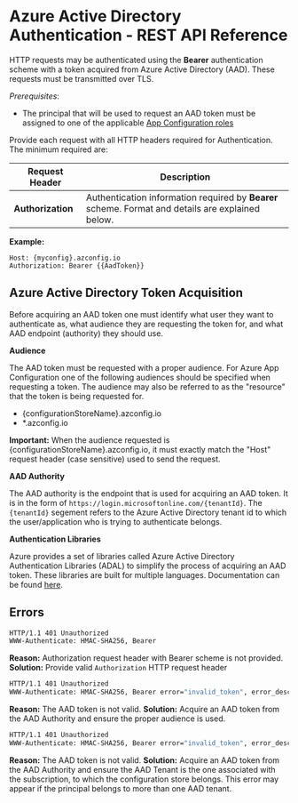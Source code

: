 # Azure Active Directory Authentication - REST API Reference

HTTP requests may be authenticated using the **Bearer** authentication scheme with a token acquired from Azure Active Directory (AAD). These requests must be transmitted over TLS. 

*Prerequisites*: 
- The principal that will be used to request an AAD token must be assigned to one of the applicable [App Configuration roles](../authorization/aad.md)

Provide each request with all HTTP headers required for Authentication. The minimum required are:

|  Request Header | Description  |
| --------------- | ------------ |
| **Authorization** | Authentication information required by **Bearer** scheme. Format and details are explained below. |


**Example:**
```
Host: {myconfig}.azconfig.io
Authorization: Bearer {{AadToken}}
```


## Azure Active Directory Token Acquisition

Before acquiring an AAD token one must identify what user they want to authenticate as, what audience they are requesting the token for, and what AAD endpoint (authority) they should use.

**Audience**

The AAD token must be requested with a proper audience. For Azure App Configuration one of the following audiences should be specified when requesting a token. The audience may also be referred to as the "resource" that the token is being requested for.

 - {configurationStoreName}.azconfig.io
 - *.azconfig.io

**Important:** When the audience requested is {configurationStoreName}.azconfig.io, it must exactly match the "Host" request header (case sensitive) used to send the request.

**AAD Authority** 

The AAD authority is the endpoint that is used for acquiring an AAD token. It is in the form of `https://login.microsoftonline.com/{tenantId}`. The `{tenantId}` segement refers to the Azure Active Directory tenant id to which the user/application who is trying to authenticate belongs.

**Authentication Libraries**

Azure provides a set of libraries called Azure Active Directory Authentication Libraries (ADAL) to simplify the process of acquiring an AAD token. These libraries are built for multiple languages. Documentation can be found [here](https://docs.microsoft.com/en-us/azure/active-directory/develop/active-directory-authentication-libraries).

## **Errors**

```sh
HTTP/1.1 401 Unauthorized
WWW-Authenticate: HMAC-SHA256, Bearer
```
**Reason:** Authorization request header with Bearer scheme is not provided.
**Solution:** Provide valid ```Authorization``` HTTP request header

```sh
HTTP/1.1 401 Unauthorized
WWW-Authenticate: HMAC-SHA256, Bearer error="invalid_token", error_description="Authorization token failed validation"
```
**Reason:** The AAD token is not valid.
**Solution:** Acquire an AAD token from the AAD Authority and ensure the proper audience is used.

```sh
HTTP/1.1 401 Unauthorized
WWW-Authenticate: HMAC-SHA256, Bearer error="invalid_token", error_description="The access token is from the wrong issuer. It must match the AD tenant associated with the subscription, to which the configuration store belongs. If you just transferred your subscription and see this error message, please try back later."
```
**Reason:** The AAD token is not valid.
**Solution:** Acquire an AAD token from the AAD Authority and ensure the AAD Tenant is the one associated with the subscription, to which the configuration store belongs. This error may appear if the principal belongs to more than one AAD tenant.
